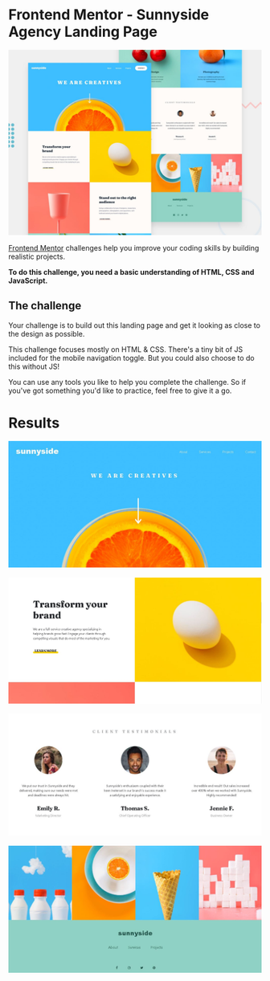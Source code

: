 # Frontend Mentor - Sunnyside Agency Landing Page

![Design preview for the Sunnyside agency landing page coding challenge](./design/desktop-preview.jpg)


[Frontend Mentor](https://www.frontendmentor.io) challenges help you improve your coding skills by building realistic projects.

**To do this challenge, you need a basic understanding of HTML, CSS and JavaScript.**

## The challenge

Your challenge is to build out this landing page and get it looking as close to the design as possible.

This challenge focuses mostly on HTML & CSS. There's a tiny bit of JS included for the mobile navigation toggle. But you could also choose to do this without JS!

You can use any tools you like to help you complete the challenge. So if you've got something you'd like to practice, feel free to give it a go.

# Results

![header](/results/header.JPG)&nbsp;
![section2](/results/section-2.JPG)&nbsp;
![testimonials](/results/testimonials.JPG)&nbsp;
![footer](/results/footer.JPG)&nbsp;
